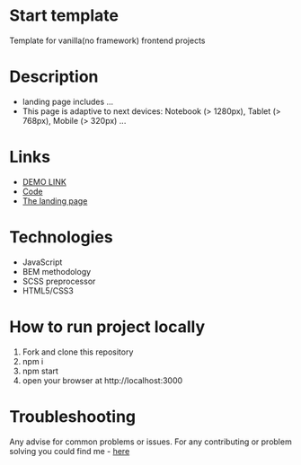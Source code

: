 # Start template
Template for vanilla(no framework) frontend projects

# Description
- landing page includes ...
- This page is adaptive to next devices: Notebook (> 1280px), Tablet (> 768px), Mobile (> 320px) ...

# Links
- [DEMO LINK]( ... )
- [Code]( ... )
- [The landing page]( ... )

# Technologies
- JavaScript
- BEM methodology
- SCSS preprocessor
- HTML5/CSS3

# How to run project locally
1. Fork and clone this repository
2. npm i
3. npm start
4. open your browser at http://localhost:3000

# Troubleshooting

Any advise for common problems or issues. For any contributing or problem solving you could find me - [here](https://t.me/yurasokal)
